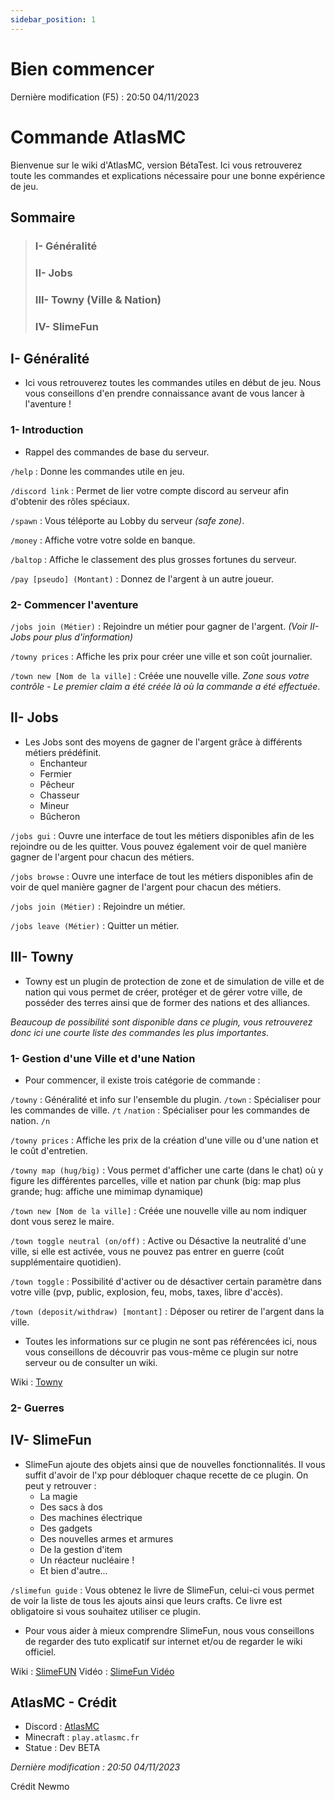 ```yaml
---
sidebar_position: 1
---
```


# Bien commencer
Dernière modification (F5) : 20:50 04/11/2023


# Commande **AtlasMC**

Bienvenue sur le wiki d'AtlasMC, version BétaTest. Ici vous retrouverez toute les commandes et explications nécessaire pour une bonne expérience de jeu. 

## Sommaire

> ### I- Généralité
> ### II- Jobs
> ### III- Towny (Ville & Nation)
> ### IV- SlimeFun


## I- Généralité

- Ici vous retrouverez toutes les commandes utiles en début de jeu. Nous vous conseillons d'en prendre connaissance avant de vous lancer à l'aventure !

### 1- Introduction

- Rappel des commandes de base du serveur.

`/help` : Donne les commandes utile en jeu.

`/discord link` : Permet de lier votre compte discord au serveur afin d'obtenir des rôles spéciaux.

`/spawn` : Vous téléporte au Lobby du serveur *(safe zone)*.

`/money` : Affiche votre votre solde en banque.

`/baltop` : Affiche le classement des plus grosses fortunes du serveur.

`/pay [pseudo] (Montant)` : Donnez de l'argent à un autre joueur.

### 2- Commencer l'aventure

`/jobs join (Métier)` : Rejoindre un métier pour gagner de l'argent. *(Voir II- Jobs pour plus d'information)*

`/towny prices` : Affiche les prix pour créer une ville et son coût journalier.

`/town new [Nom de la ville]` : Créée une nouvelle ville. *Zone sous votre contrôle - Le premier claim a été créée là où la commande a été effectuée*.


## II- Jobs

- Les Jobs sont des moyens de gagner de l'argent grâce à différents métiers prédéfinit. 
	- Enchanteur
	- Fermier
	- Pêcheur
	- Chasseur
	- Mineur
	- Bûcheron

`/jobs gui` : Ouvre une interface de tout les métiers disponibles afin de les rejoindre ou de les quitter.  Vous pouvez également voir de quel manière gagner de l'argent pour chacun des métiers.

`/jobs browse` :  Ouvre une interface de tout les métiers disponibles afin de voir de quel manière gagner de l'argent pour chacun des métiers.

`/jobs join (Métier)` : Rejoindre un métier.

`/jobs leave (Métier)` : Quitter un métier.


## III- Towny

- Towny est un plugin de protection de zone et de simulation de ville et de nation qui vous permet de créer, protéger et de gérer votre ville, de posséder des terres ainsi que de former des nations et des alliances.

*Beaucoup de possibilité sont disponible dans ce plugin, vous retrouverez donc ici une courte liste des commandes les plus importantes.*

### 1- Gestion d'une Ville et d'une Nation

- Pour commencer, il existe trois catégorie de commande :

`/towny` : Généralité et info sur l'ensemble du plugin.
`/town` : Spécialiser pour les commandes de ville. `/t`
`/nation` : Spécialiser pour les commandes de nation. `/n`

`/towny prices` : Affiche les prix de la création d'une ville ou d'une nation et le coût d'entretien. 

`/towny map (hug/big)` :  Vous permet d'afficher une carte (dans le chat) où y figure les différentes parcelles, ville et nation par chunk (big: map plus grande; hug: affiche une mimimap dynamique)

`/town new [Nom de la ville]` : Créée une nouvelle ville au nom indiquer dont vous serez le maire.

`/town toggle neutral (on/off)` : Active ou Désactive la neutralité d'une ville, si elle est activée, vous ne pouvez pas entrer en guerre (coût supplémentaire quotidien).

`/town toggle` : Possibilité d'activer ou de désactiver certain paramètre dans votre ville (pvp, public, explosion, feu, mobs, taxes, libre d'accès).

`/town (deposit/withdraw) [montant]` : Déposer ou retirer de l'argent dans la ville.

- Toutes les informations sur ce plugin ne sont pas référencées ici, nous vous conseillons de découvrir pas vous-même ce plugin sur notre serveur ou de consulter un wiki.

Wiki : [Towny](https://wiki.ccnetmc.com/Guides/TownyPluginà)

### 2- Guerres


## IV- SlimeFun

- SlimeFun ajoute des objets ainsi que de nouvelles fonctionnalités. Il vous suffit d'avoir de l'xp pour débloquer chaque recette de ce plugin. On peut y retrouver :
	- La magie
	- Des sacs à dos
	- Des machines électrique
	- Des gadgets
	- Des nouvelles armes et armures
	- De la gestion d'item
	- Un réacteur nucléaire !
	- Et bien d'autre...

`/slimefun guide` : Vous obtenez le livre de SlimeFun, celui-ci vous permet de voir la liste de tous les ajouts ainsi que leurs crafts. Ce livre est obligatoire si vous souhaitez utiliser ce plugin.

- Pour vous aider à mieux comprendre SlimeFun, nous vous conseillons de regarder des tuto explicatif sur internet et/ou de regarder le wiki officiel.

Wiki : [SlimeFUN](https://github.com/Slimefun/Slimefun4/wiki)
Vidéo : [SlimeFun Vidéo](https://youtu.be/RiyNemIqj0Q?si=tz6-G1CZ1EYY7Adq)

## AtlasMC - Crédit

- Discord : [AtlasMC](https://discord.gg/AQtTVR65Qb)
- Minecraft : `play.atlasmc.fr`
- Statue : Dev BETA


*Dernière modification : 20:50 04/11/2023*

Crédit Newmo